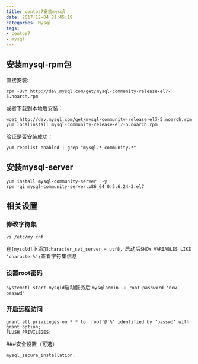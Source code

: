 ```yaml
---
title: centos7安装mysql
date: 2017-12-04 21:45:19
categories: Mysql
tags: 
- centos7
- mysql
---
```

## 安装mysql-rpm包
直接安装:

```
rpm -Uvh http://dev.mysql.com/get/mysql-community-release-el7-5.noarch.rpm
```
或者下载到本地后安装：

```
wget http://dev.mysql.com/get/mysql-community-release-el7-5.noarch.rpm
yum localinstall mysql-community-release-el7-5.noarch.rpm
```
验证是否安装成功：

```
yum repolist enabled | grep "mysql.*-community.*"
```
<!-- more -->
## 安装mysql-server 
```
yum install mysql-community-server  -y
rpm -qi mysql-community-server.x86_64 0:5.6.24-3.el7
```
## 相关设置
### 修改字符集
```
vi /etc/my.cnf
```
在`[mysqld]`下添加`character_set_server = utf8`，启动后`SHOW VARIABLES LIKE 'character%';`查看字符集信息
### 设置root密码
`systemctl start mysqld`启动服务后
`mysqladmin -u root password 'new-passwd'`
### 开启远程访问
```
grant all privileges on *.* to 'root'@'%' identified by 'passwd' with grant option;
FLUSH PRIVILEGES; 
```
###安全设置（可选）
```
mysql_secure_installation;
```
